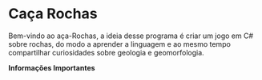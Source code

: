 # Caça Rochas

Bem-vindo ao aça-Rochas, a ideia desse programa é criar um jogo em C# sobre rochas, do modo a aprender a linguagem e ao mesmo tempo compartilhar curiosidades sobre geologia e geomorfologia.

**Informações Importantes**


